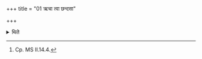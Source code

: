 +++
title = "01 ऋचा त्वा छन्दसा"

+++

<details><summary>थिते</summary>

1. With (seven formulae) r̥cā tvā chandasā sādayāmi...[^1] (the Adhvaryu places) the seven Chandasyā (Vedic) (bricks).  

[^1]: Cp. MS II.14.4.  
</details>
